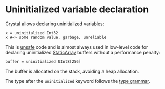 # Uninitialized variable declaration

Crystal allows declaring uninitialized variables:

```crystal
x = uninitialized Int32
x #=> some random value, garbage, unreliable
```

This is [unsafe](unsafe.html) code and is almost always used in low-level code for declaring uninitialized [StaticArray](http://crystal-lang.org/api/StaticArray.html) buffers without a performance penalty:

```crystal
buffer = uninitialized UInt8[256]
```

The buffer is allocated on the stack, avoiding a heap allocation.

The type after the `uninitialized` keyword follows the [type grammar](type_grammar.html).

